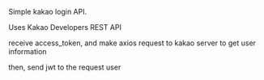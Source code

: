 Simple kakao login API.

Uses Kakao Developers REST API

receive access_token, and make axios request to kakao server to get user information

then, send jwt to the request user
